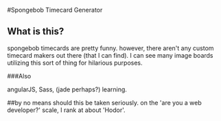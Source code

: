 #Spongebob Timecard Generator

## What is this?

spongebob timecards are pretty funny. however, there aren't
any custom timecard makers out there (that I can find). I
can see many image boards utilizing this sort of thing
for hilarious purposes.

###Also

angularJS, Sass, (jade perhaps?) learning.

##by no means should this be taken seriously. on the 'are you a web developer?'
scale, I rank at about 'Hodor'.
